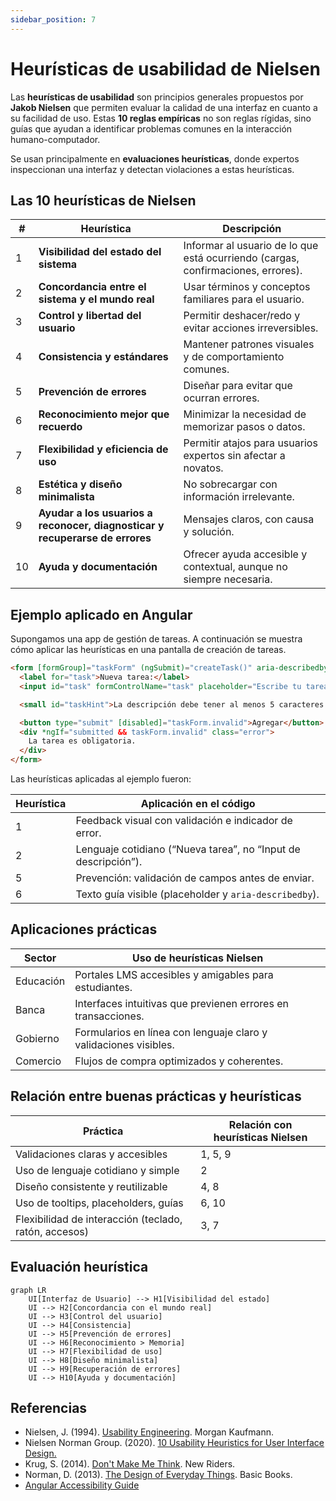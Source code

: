 ```yaml
---
sidebar_position: 7
---
```


# Heurísticas de usabilidad de Nielsen

Las **heurísticas de usabilidad** son principios generales propuestos por **Jakob Nielsen** que permiten evaluar la calidad de una interfaz en cuanto a su facilidad de uso. Estas **10 reglas empíricas** no son reglas rígidas, sino guías que ayudan a identificar problemas comunes en la interacción humano-computador.

Se usan principalmente en **evaluaciones heurísticas**, donde expertos inspeccionan una interfaz y detectan violaciones a estas heurísticas.

## Las 10 heurísticas de Nielsen

|#|Heurística|Descripción|
|--|--|--|
|1|**Visibilidad del estado del sistema**|Informar al usuario de lo que está ocurriendo (cargas, confirmaciones, errores).|
|2|**Concordancia entre el sistema y el mundo real**|Usar términos y conceptos familiares para el usuario.|
|3|**Control y libertad del usuario**|Permitir deshacer/redo y evitar acciones irreversibles.|
|4|**Consistencia y estándares**|Mantener patrones visuales y de comportamiento comunes.|
|5|**Prevención de errores**|Diseñar para evitar que ocurran errores.|
|6|**Reconocimiento mejor que recuerdo**|Minimizar la necesidad de memorizar pasos o datos.|
|7|**Flexibilidad y eficiencia de uso**|Permitir atajos para usuarios expertos sin afectar a novatos.|
|8|**Estética y diseño minimalista**|No sobrecargar con información irrelevante.|
|9|**Ayudar a los usuarios a reconocer, diagnosticar y recuperarse de errores**|Mensajes claros, con causa y solución.|
|10|**Ayuda y documentación**|Ofrecer ayuda accesible y contextual, aunque no siempre necesaria.|

## Ejemplo aplicado en Angular

Supongamos una app de gestión de tareas. A continuación se muestra cómo aplicar las heurísticas en una pantalla de creación de tareas.

```html
<form [formGroup]="taskForm" (ngSubmit)="createTask()" aria-describedby="taskHint">
  <label for="task">Nueva tarea:</label>
  <input id="task" formControlName="task" placeholder="Escribe tu tarea..." required />

  <small id="taskHint">La descripción debe tener al menos 5 caracteres.</small>

  <button type="submit" [disabled]="taskForm.invalid">Agregar</button>
  <div *ngIf="submitted && taskForm.invalid" class="error">
    La tarea es obligatoria.
  </div>
</form>
```

Las heurísticas aplicadas al ejemplo fueron:

|Heurística |Aplicación en el código|
|--|--|
|1|Feedback visual con validación e indicador de error.|
|2|Lenguaje cotidiano (“Nueva tarea”, no “Input de descripción”).|
|5|Prevención: validación de campos antes de enviar.|
|6|Texto guía visible (placeholder y `aria-describedby`).|

## Aplicaciones prácticas

|Sector|Uso de heurísticas Nielsen|
|--|--|
|Educación|Portales LMS accesibles y amigables para estudiantes.|
|Banca|Interfaces intuitivas que previenen errores en transacciones.|
|Gobierno|Formularios en línea con lenguaje claro y validaciones visibles.|
|Comercio|Flujos de compra optimizados y coherentes.|

## Relación entre buenas prácticas y heurísticas

|Práctica|Relación con heurísticas Nielsen|
|--|--|
|Validaciones claras y accesibles|1, 5, 9|
|Uso de lenguaje cotidiano y simple|2|
|Diseño consistente y reutilizable|4, 8|
|Uso de tooltips, placeholders, guías|6, 10|
|Flexibilidad de interacción (teclado, ratón, accesos)|3, 7|

## Evaluación heurística

```mermaid
graph LR
    UI[Interfaz de Usuario] --> H1[Visibilidad del estado]
    UI --> H2[Concordancia con el mundo real]
    UI --> H3[Control del usuario]
    UI --> H4[Consistencia]
    UI --> H5[Prevención de errores]
    UI --> H6[Reconocimiento > Memoria]
    UI --> H7[Flexibilidad de uso]
    UI --> H8[Diseño minimalista]
    UI --> H9[Recuperación de errores]
    UI --> H10[Ayuda y documentación]
```

## Referencias

- Nielsen, J. (1994). [Usability Engineering](https://www.nngroup.com/books/usability-engineering/). Morgan Kaufmann.
- Nielsen Norman Group. (2020). [10 Usability Heuristics for User Interface Design.](https://www.nngroup.com/articles/ten-usability-heuristics/)
- Krug, S. (2014). [Don't Make Me Think](https://www.amazon.com/Dont-Make-Me-Think-Usability/dp/0321965515). New Riders.
- Norman, D. (2013). [The Design of Everyday Things](https://www.jnd.org/books/the-design-of-everyday-things-revised-and-expanded-edition.html). Basic Books.
- [Angular Accessibility Guide](https://angular.io/guide/accessibility)
